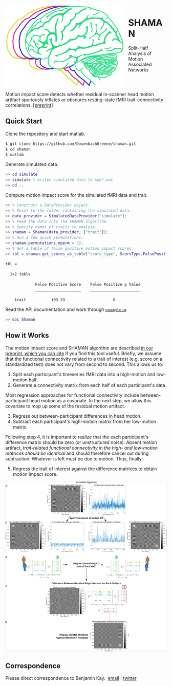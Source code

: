 <img align="left" style="margin-right: 1em; margin-bottom: 1 em;" src="images/shaman_logo.svg" alt="logo depicting motion blurred brain" />

# SHAMAN

Split-Half Analysis of Motion Associated Networks

<br clear="left" />

Motion impact score detects whether residual in-scanner head motion artifact spuriously inflates or obscures resting-state fMRI trait-connectivity correlations. [[preprint]](https://www.biorxiv.org/content/10.1101/2022.12.16.520797v1)

## Quick Start

Clone the repository and start matlab.

```sh
$ git clone https://github.com/DosenbachGreene/shaman.git
$ cd shaman
$ matlab
```

Generate simulated data.

```matlab
>> cd simulate
>> simulate % writes simulated data to sub*.mat
>> cd ..
```

Compute motion impact score for the simulated fMRI data and trait.

```matlab
>> % Construct a DataProvider object.
>> % Point to the folder containing the simulated data.
>> data_provider = SimulatedDataProvider("simulate");
>> % Feed the data into the SHAMAN algorithm.
>> % Specify names of traits to analyze.
>> shaman = Shaman(data_provider, ["trait"]);
>> % Run a few quick permutations.
>> shaman.permutations.nperm = 32;
>> % Get a table of false positive motion impact scores.
>> tbl = shaman.get_scores_as_table("score_type", ScoreType.FalsePositive)
```

```
tbl =

  1×2 table

             False Positive Score    False Positive p Value
             ____________________    ______________________

    trait           103.33                     0 
```

Read the API documentation and work through [`example.m`](./example.m).

```matlab
>> doc Shaman
```

## How it Works

The motion impact score and SHAMAN algorithm are described [in our preprint, which you can cite](https://www.biorxiv.org/content/10.1101/2022.12.16.520797v1) if you find this tool useful. Briefly, we assume that the functional connectivity related to a trait of interest (e.g. score on a standardized test) does not vary from second to second. This allows us to:

 1. Split each participant's timeseries fMRI data into a high-motion and low-motion half.
 2. Generate a connectivity matrix from each half of each participant's data.

Most regression approaches for functional connectivity include between-participant head motion as a covariate. In the next step, we allow this covariate to mop up some of the residual motion artifact.

 3. Regress out between-participant differences in head motion.
 4. Subtract each participant's high-motion matrix from her low-motion matrix.

Following step 4, it is important to realize that the each participant's difference matrix should be zero (or unstructured noise). Absent motion artifact, _trait-related functional connectivity in the high- and low-motion matrices should be identical_ and should therefore cancel out during subtraction. Whatever is left must be due to motion. Thus, finally:

 5. Regress the trait of interest against the difference matrices to obtain motion impact score.

<img src="images/explanation.svg" />

## Correspondence

Please direct correspondence to Benjamin Kay.&nbsp;&nbsp;[email](mailto:benjamin.kay@wustl.edu) | [twitter](https://twitter.com/ScienceBenKay/status/1606006998939668500)